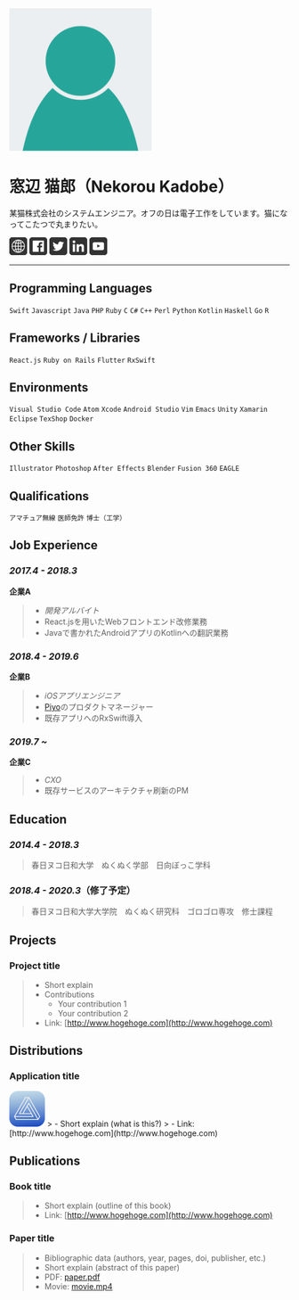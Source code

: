 <img id="thumbnail" src="./resources/template/thumbnail.png" width="256px" />

# 窓辺 猫郎（Nekorou Kadobe）
某猫株式会社のシステムエンジニア。オフの日は電子工作をしています。猫になってこたつで丸まりたい。

[<img id="website" src="./resources/icons/website.png" width="32px">](https://www.google.co.jp/)
[<img id="facebook" src="./resources/icons/facebook.png" width="32px">](https://www.facebook.com/)
[<img id="twitter" src="./resources/icons/twitter.png" width="32px">](https://twitter.com/)
[<img id="linkedin" src="./resources/icons/linkedin.png" width="32px">](https://www.linkedin.com/)
[<img id="youtube" src="./resources/icons/youtube.png" width="32px">](https://www.youtube.com/)

***

## Programming Languages
`Swift` `Javascript` `Java` `PHP` `Ruby` `C` `C#` `C++` `Perl` `Python` `Kotlin` `Haskell` `Go` `R`

## Frameworks / Libraries
`React.js` `Ruby on Rails` `Flutter` `RxSwift`

## Environments
`Visual Studio Code` `Atom` `Xcode` `Android Studio` `Vim` `Emacs` `Unity` `Xamarin` `Eclipse` `TexShop` `Docker`

## Other Skills
`Illustrator` `Photoshop` `After Effects` `Blender` `Fusion 360` `EAGLE`

## Qualifications
`アマチュア無線` `医師免許` `博士（工学）`

## Job Experience
### *2017.4 - 2018.3*
**企業A**
> - *開発アルバイト*
> - React.jsを用いたWebフロントエンド改修業務
> - Javaで書かれたAndroidアプリのKotlinへの翻訳業務

### *2018.4 - 2019.6*
**企業B**
> - *iOSアプリエンジニア*
> - [Piyo](http://undefined.com)のプロダクトマネージャー
> - 既存アプリへのRxSwift導入

### *2019.7 ~* 
**企業C**
> - *CXO*
> - 既存サービスのアーキテクチャ刷新のPM

## Education
### *2014.4 - 2018.3*
> 春日ヌコ日和大学　ぬくぬく学部　日向ぼっこ学科
### *2018.4 - 2020.3*（修了予定）
> 春日ヌコ日和大学大学院　ぬくぬく研究科　ゴロゴロ専攻　修士課程

## Projects
### Project title
> - Short explain
> - Contributions
>   - Your contribution 1
>   - Your contribution 2
> - Link: [http://www.hogehoge.com](http://www.hogehoge.com)

## Distributions
### Application title
<img src="./resources/template/application.png" width="64px">
> - Short explain (what is this?)
> - Link: [http://www.hogehoge.com](http://www.hogehoge.com)

## Publications
### Book title
> - Short explain (outline of this book)
> - Link: [http://www.hogehoge.com](http://www.hogehoge.com)

### Paper title
> - Bibliographic data (authors, year, pages, doi, publisher, etc.)
> - Short explain (abstract of this paper)
> - PDF: [paper.pdf](./resources/template/paper.pdf)
> - Movie: [movie.mp4](./resources/template/movie.mp4)
